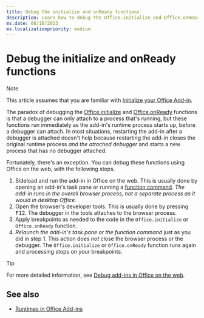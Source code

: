 ```yaml
---
title: Debug the initialize and onReady functions
description: Learn how to debug the Office.initialize and Office.onReady functions.
ms.date: 08/18/2023
ms.localizationpriority: medium
---
```


# Debug the initialize and onReady functions

> [!NOTE]
> This article assumes that you are familiar with [Initialize your Office Add-in](../develop/initialize-add-in.md).

The paradox of debugging the [Office.initialize](/javascript/api/office#office-office-initialize-function(1)) and [Office.onReady](/javascript/api/office#office-office-onready-function(1)) functions is that a debugger can only attach to a process that's running, but these functions run immediately as the add-in's runtime process starts up, before a debugger can attach. In most situations, restarting the add-in after a debugger is attached doesn't help because restarting the add-in closes the original runtime process *and the attached debugger* and starts a new process that has no debugger attached.

Fortunately, there's an exception. You can debug these functions using Office on the web, with the following steps.

1. Sideload and run the add-in in Office on the web. This is usually done by opening an add-in's task pane or running a [function command](../design/add-in-commands.md#types-of-add-in-commands). *The add-in runs in the overall browser process, not a separate process as it would in desktop Office.*
1. Open the browser's developer tools. This is usually done by pressing <kbd>F12</kbd>. The debugger in the tools attaches to the browser process.
1. Apply breakpoints as needed to the code in the `Office.initialize` or `Office.onReady` function.
1. *Relaunch the add-in's task pane or the function command* just as you did in step 1. This action does *not* close the browser process or the debugger. The `Office.initialize` or `Office.onReady` function runs again and processing stops on your breakpoints.

> [!TIP]
> For more detailed information, see [Debug add-ins in Office on the web](debug-add-ins-in-office-online.md).

## See also

- [Runtimes in Office Add-ins](runtimes.md)
